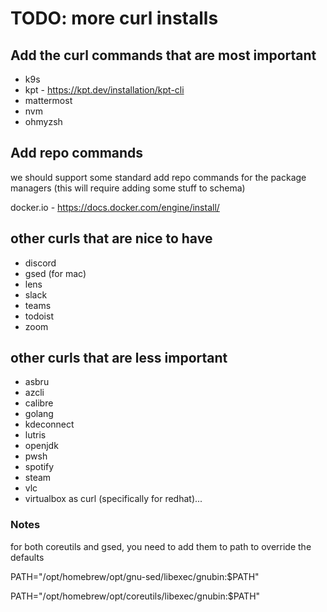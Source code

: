 # TODO: more curl installs

## Add the curl commands that are most important

* k9s
* kpt - https://kpt.dev/installation/kpt-cli
* mattermost
* nvm
* ohmyzsh

## Add repo commands

we should support some standard add repo commands for the package managers (this will require adding some stuff to schema)

docker.io - https://docs.docker.com/engine/install/

## other curls that are nice to have

* discord
* gsed (for mac)
* lens
* slack
* teams
* todoist
* zoom

## other curls that are less important

* asbru
* azcli
* calibre
* golang
* kdeconnect
* lutris
* openjdk
* pwsh
* spotify
* steam
* vlc
* virtualbox as curl (specifically for redhat)...

### Notes

for both coreutils and gsed, you need to add them to path to override the defaults

PATH="/opt/homebrew/opt/gnu-sed/libexec/gnubin:$PATH"

PATH="/opt/homebrew/opt/coreutils/libexec/gnubin:$PATH"
